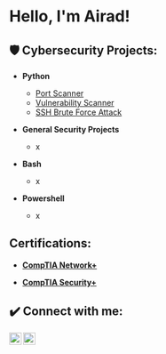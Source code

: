 <h1>Hello, I'm Airad! 

<h2>🛡️ Cybersecurity Projects:</h2>

- <b>Python</b>
  - [Port Scanner](https://github.com/AiradWasti/Portscanner/tree/main)
  - [Vulnerability Scanner](https://github.com/AiradWasti/Vulnerability-Scanner)
  - [SSH Brute Force Attack](https://github.com/AiradWasti/SSH-Brute-Force)

- <b>General Security Projects</b>
  - x

- <b>Bash</b>
  - x

- <b>Powershell</b>
  - x


<h2> Certifications:</h2>

- [<b>CompTIA Network+</b>](https://drive.google.com/file/d/1pmt4x-VOC4iB0P8nDiXU2bVjSmGwC1XE/view?usp=sharing) 

- [<b>CompTIA Security+</b>](https://drive.google.com/file/d/1z-cyuQT5gIC1MlTo0homTsMvvOD9eWth/view?usp=sharing)

<h2> ✔️ Connect with me:</h2>


[<img align="left" alt="AiradWasti | LinkedIn" width="22px" src="https://upload.wikimedia.org/wikipedia/commons/8/81/LinkedIn_icon.svg" />][linkedin]
[<img align="left" alt="AiradWasti | Instagram" width="22px" src="https://upload.wikimedia.org/wikipedia/commons/e/e7/Instagram_logo_2016.svg" />][instagram]


[instagram]: https://www.instagram.com/airad.w?igsh=Z2szenA2cXdjOTJ4&utm_source=qr
[linkedin]: https://www.linkedin.com/in/airad-wasti-a1266b239/
